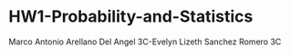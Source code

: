 # HW1-Probability-and-Statistics
Marco Antonio Arellano Del Angel 3C-Evelyn Lizeth Sanchez Romero 3C
